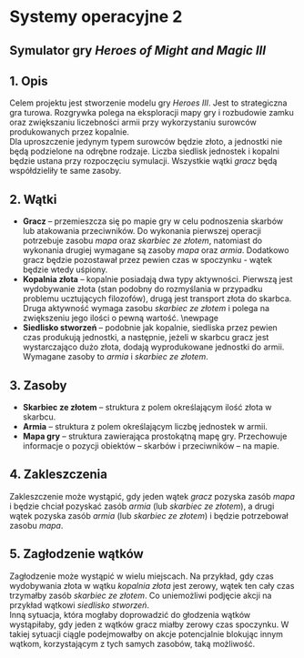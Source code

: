 Systemy operacyjne 2
==============================================================
Symulator gry *Heroes of Might and Magic III*
--------------------------------------------------------------

## 1. Opis
Celem projektu jest stworzenie modelu gry *Heroes III*. Jest to strategiczna gra turowa. Rozgrywka polega na eksploracji mapy gry i rozbudowie zamku oraz zwiększaniu liczebności armii przy wykorzystaniu surowców produkowanych przez kopalnie.  
Dla uproszczenie jedynym typem surowców będzie złoto, a jednostki nie będą podzielone na odrębne rodzaje. Liczba siedlisk jednostek i kopalni będzie ustana przy rozpoczęciu symulacji. Wszystkie wątki *gracz* będą współdzieliły te same zasoby. 

## 2. Wątki
- **Gracz** – przemieszcza się po mapie gry w celu podnoszenia skarbów lub atakowania przeciwników. Do wykonania pierwszej operacji potrzebuje zasobu *mapa* oraz *skarbiec ze złotem*, natomiast do wykonania drugiej wymagane są zasoby *mapa* oraz *armia*. Dodatkowo gracz będzie pozostawał przez pewien czas w spoczynku - wątek będzie wtedy uśpiony.
- **Kopalnia złota** – kopalnie posiadają dwa typy aktywności. Pierwszą jest wydobywanie złota (stan podobny do rozmyślania w przypadku problemu ucztujących filozofów), drugą jest transport złota do skarbca. Druga aktywność wymaga zasobu *skarbiec ze złotem* i polega na zwiększeniu jego ilości o pewną wartość.
\newpage
- **Siedlisko stworzeń** – podobnie jak kopalnie, siedliska przez pewien czas produkują jednostki, a następnie, jeżeli w skarbcu gracz jest wystarczająco dużo złota, dodają wyprodukowane jednostki do armii. Wymagane zasoby to *armia* i *skarbiec ze złotem*.

## 3. Zasoby
- **Skarbiec ze złotem** – struktura z polem określającym ilość złota w skarbcu.
- **Armia** – struktura z polem określającym liczbę jednostek w armii.
- **Mapa gry** – struktura zawierająca prostokątną mapę gry. Przechowuje informacje o pozycji obiektów – skarbów i przeciwników – na mapie.

## 4. Zakleszczenia
Zakleszczenie może wystąpić, gdy jeden wątek *gracz* pozyska zasób *mapa* i będzie chciał pozyskać zasób *armia* (lub *skarbiec ze złotem*), a drugi wątek pozyska zasób *armia* (lub *skarbiec ze złotem*) i będzie potrzebował zasobu *mapa*.

## 5. Zagłodzenie wątków
Zagłodzenie może wystąpić w wielu miejscach. Na przykład, gdy czas wydobywania złota w wątku *kopalnia złota* jest zerowy, wątek ten cały czas trzymałby zasób *skarbiec ze złotem*. Co uniemożliwi podjęcie akcji na przykład wątkowi *siedlisko stworzeń*.  
Inną sytuacja, która mogłaby doprowadzić do głodzenia wątków wystąpiłaby, gdy jeden z wątków gracz miałby zerowy czas spoczynku. W takiej sytuacji ciągle podejmowałby on akcje potencjalnie blokując innym wątkom, korzystającym z tych samych zasobów, taką możliwość.